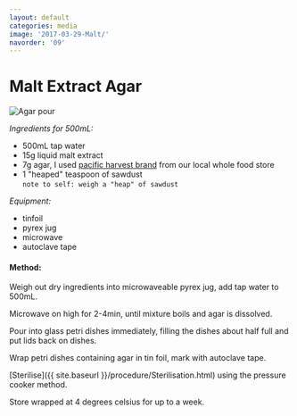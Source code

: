 ```yaml
---
layout: default
categories: media
image: '2017-03-29-Malt/'
navorder: '09'
---
```


# Malt Extract Agar
![Agar pour]({{site.baseurl}}{{site.imageurl}}{{page.image}}20170329_160752.jpg)

_Ingredients for 500mL:_

- 500mL tap water
- 15g liquid malt extract
- 7g agar, I used [pacific harvest brand](http://www.pacificharvest.co.nz/products/agar-powder/) from our local whole food store
- 1 "heaped" teaspoon of sawdust  
`note to self: weigh a "heap" of sawdust`

_Equipment:_

 - tinfoil
 - pyrex jug
 - microwave
 - autoclave tape

#### Method:

Weigh out dry ingredients into microwaveable pyrex jug, add tap water to 500mL.

Microwave on high for 2-4min, until mixture boils and agar is dissolved.

Pour into glass petri dishes immediately, filling the dishes about half full and put lids back on dishes.

Wrap petri dishes containing agar in tin foil, mark with autoclave tape.

[Sterilise]({{ site.baseurl }}/procedure/Sterilisation.html) using the pressure cooker method.

Store wrapped at 4 degrees celsius for up to a week.  
